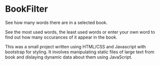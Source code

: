 # BookFilter
See how many words there are in a selected book. 

See the most used words, the least used words or enter your own word to find out how many occurances of it appear in the book.

This was a small project written using HTML/CSS and Javascript with bootstrap for styling.
It involves manipulating static files of large text from book and dislaying dynamic data about them using JavaScript.
